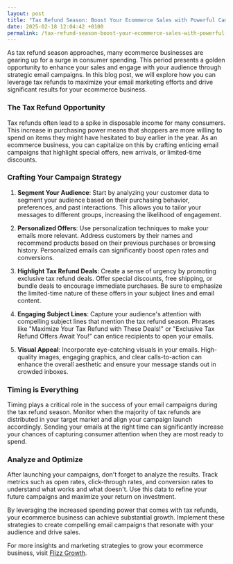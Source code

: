 ```yaml
---
layout: post
title: "Tax Refund Season: Boost Your Ecommerce Sales with Powerful Campaigns"
date: 2025-02-18 12:04:42 +0100
permalink: /tax-refund-season-boost-your-ecommerce-sales-with-powerful-campaigns/
---
```



As tax refund season approaches, many ecommerce businesses are gearing up for a surge in consumer spending. This period presents a golden opportunity to enhance your sales and engage with your audience through strategic email campaigns. In this blog post, we will explore how you can leverage tax refunds to maximize your email marketing efforts and drive significant results for your ecommerce business.

### The Tax Refund Opportunity

Tax refunds often lead to a spike in disposable income for many consumers. This increase in purchasing power means that shoppers are more willing to spend on items they might have hesitated to buy earlier in the year. As an ecommerce business, you can capitalize on this by crafting enticing email campaigns that highlight special offers, new arrivals, or limited-time discounts.

### Crafting Your Campaign Strategy

1. **Segment Your Audience**: Start by analyzing your customer data to segment your audience based on their purchasing behavior, preferences, and past interactions. This allows you to tailor your messages to different groups, increasing the likelihood of engagement.

2. **Personalized Offers**: Use personalization techniques to make your emails more relevant. Address customers by their names and recommend products based on their previous purchases or browsing history. Personalized emails can significantly boost open rates and conversions.

3. **Highlight Tax Refund Deals**: Create a sense of urgency by promoting exclusive tax refund deals. Offer special discounts, free shipping, or bundle deals to encourage immediate purchases. Be sure to emphasize the limited-time nature of these offers in your subject lines and email content.

4. **Engaging Subject Lines**: Capture your audience's attention with compelling subject lines that mention the tax refund season. Phrases like "Maximize Your Tax Refund with These Deals!" or "Exclusive Tax Refund Offers Await You!" can entice recipients to open your emails.

5. **Visual Appeal**: Incorporate eye-catching visuals in your emails. High-quality images, engaging graphics, and clear calls-to-action can enhance the overall aesthetic and ensure your message stands out in crowded inboxes.

### Timing is Everything

Timing plays a critical role in the success of your email campaigns during the tax refund season. Monitor when the majority of tax refunds are distributed in your target market and align your campaign launch accordingly. Sending your emails at the right time can significantly increase your chances of capturing consumer attention when they are most ready to spend.

### Analyze and Optimize

After launching your campaigns, don't forget to analyze the results. Track metrics such as open rates, click-through rates, and conversion rates to understand what works and what doesn't. Use this data to refine your future campaigns and maximize your return on investment.

By leveraging the increased spending power that comes with tax refunds, your ecommerce business can achieve substantial growth. Implement these strategies to create compelling email campaigns that resonate with your audience and drive sales.

For more insights and marketing strategies to grow your ecommerce business, visit [Flizz Growth](https://flizzgrowth.com).